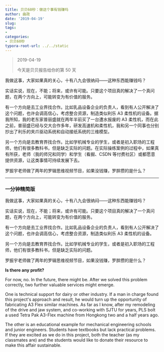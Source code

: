 ```yaml
---
title: 贝贝60秒：做这个事有钱赚吗
author: 曲政
date: '2019-04-19'
slug: 
tags:
- 
categories:
- 贝贝60秒
typora-root-url: ../../static
---
```


>   2019-04-19
>
>   今天是贝贝报告给你的第 50 天

我做这事，大家如果真的关心，十有八九会很纳闷——这种东西能赚钱吗？

实话实说，现在，不能；将来，或许有可能。只要这个项目真的解决了一个真问题，在两个方向上，可能转变为有价值的服务。

有一个方向是去工业界找合作。比如乳品设备企业的负责人，看到有人公开解决了这个问题，也许会调高信心，考虑整合资源，制造类似利乐 A3 柔性机的设备。据我所知，我的老东家普丽盛就在两年半前买了一台遭水报废的 A3 柔性机，而在此之前，普丽盛已经与交大合作多年，研发高速机和柔性机，我和另一个同事也分别抄出了利乐的夹爪驱动系统和自动接纸系统的三维模型。

另一个方向是去教育界找合作。比如学机械专业的学生，或者是初入职场的工程师，他们有很多教科书，但是缺乏实际的问题。在实际操练案例的过程中，如果真有所获，老师（我的师兄和同学）和学生（看掘、CSDN 等付费社区）或都愿意提供资源，让这类事情可持续发展下去。

罗振宇老师做了两年的罗辑思维视频节目，如果没钱赚，罗胖攒的是什么？

------

### 一分钟精简版

我做这事，大家如果真的关心，十有八九会很纳闷——这种东西能赚钱吗？

实话实说，现在，不能；将来，或许有可能。只要这个项目真的解决了一个真问题，在两个方向上，可能转变为有价值的服务。

有一个方向是去工业界找合作。比如乳品设备企业的负责人，看到有人公开解决了这个问题，也许会调高信心，考虑整合资源，制造类似利乐 A3 柔性机的设备。

另一个方向是去教育界找合作。比如学机械专业的学生，或者是初入职场的工程师，他们有很多教科书，但是缺乏实际的问题。

罗振宇老师做了两年的罗辑思维视频节目，如果没钱赚，罗胖攒的是什么？

**Is there any profit?**

For now, no. In the future, there might be. After we solved this problem correctly, two further valuable services might emerge.

One is technical support for dairy or other industry. If a man in charge  found this project's approach and result, he would turn up the  opportunity of fabricating A3 Flex similar machines. As far as I know,  after my remodeling of the drive and jaw system, and co-working with  SJTU for years, PLS bolt a used Tetra Pak A3-Flex machine from Hongkong  two and a half years ago.

The other is an educational example for mechanical engineering schools and  junior engineers. Students have textbooks but lack practical problems.  If they are excited as we do in this project, both the teacher (as my  classmates are) and the students would like to donate their resource to  make this affair sustainable.
